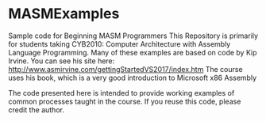 # MASMExamples
Sample code for Beginning MASM Programmers
This Repository is primarily for students taking CYB2010: Computer Architecture with Assembly Language Programming.
Many of these examples are based on code by Kip Irvine. You can see his site here:
http://www.asmirvine.com/gettingStartedVS2017/index.htm
The course uses his book, which is a very good introduction to Microsoft x86 Assembly

The code presented here is intended to provide working examples of common processes taught in the course. If you reuse this code, please credit the author.
